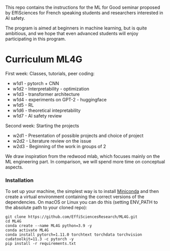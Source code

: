 This repo contains the instructions for the ML for Good seminar proposed by EffiSciences for French speaking students and researchers interested in AI safety.

The program is aimed at beginners in machine learning, but is quite ambitious, and we hope that even advanced students will enjoy participating in this program.

# Curriculum ML4G

First week: Classes, tutorials, peer coding:

- w1d1 - pytorch + CNN
- w1d2 - Interpretability - optimization
- w1d3 - transformer architecture
- w1d4 - experiments on GPT-2 - huggingface
- w1d5 - RL
- w1d6 - theoretical intepretability
- w1d7 - AI safety review

Second week: Starting the projects

- w2d1 - Presentation of possible projects and choice of project
- w2d2 - Literature review on the issue
- w2d3 - Beginning of the work in groups of 2

We draw inspiration from the redwood mlab, which focuses mainly on the ML engineering part. In comparison, we will spend more time on conceptual aspects.

### Installation

To set up your machine, the simplest way is to install [Miniconda](https://docs.conda.io/en/latest/miniconda.html) and then create a virtual environment containing the correct versions of the dependencies. On macOS or Linux you can do this (setting ENV_PATH to the absolute path to your cloned repo):

```
git clone https://github.com/EffiSciencesResearch/ML4G.git
cd ML4G
conda create --name ML4G python=3.9 -y
conda activate ML4G
conda install pytorch=1.11.0 torchtext torchdata torchvision cudatoolkit=11.3 -c pytorch -y
pip install -r requirements.txt
```
